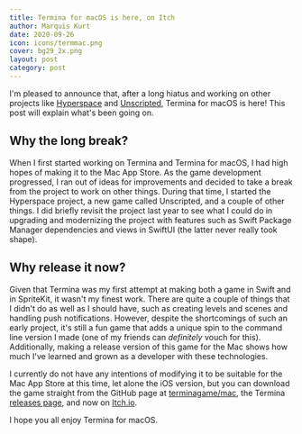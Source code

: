 ```yaml
---
title: Termina for macOS is here, on Itch
author: Marquis Kurt
date: 2020-09-26
icon: icons/termmac.png
cover: bg29_2x.png
layout: post
category: post
---
```


I'm pleased to announce that, after a long hiatus and working on other projects like [Hyperspace][hyp] and [Unscripted][uvn], Termina for macOS is here! This post will explain what's been going on.

## Why the long break?

When I first started working on Termina and Termina for macOS, I had high hopes of making it to the Mac App Store. As the game development progressed, I ran out of ideas for improvements and decided to take a break from the project to work on other things. During that time, I started the Hyperspace project, a new game called Unscripted, and a couple of other things. I did briefly revisit the project last year to see what I could do in upgrading and modernizing the project with features such as Swift Package Manager dependencies and views in SwiftUI (the latter never really took shape).

## Why release it now?

Given that Termina was my first attempt at making both a game in Swift and in SpriteKit, it wasn't my finest work. There are quite a couple of things that I didn't do as well as I should have, such as creating levels and scenes and handling push notifications. However, despite the shortcomings of such an early project, it's still a fun game that adds a unique spin to the command line version I made (one of my friends can _definitely_ vouch for this). Additionally, making a release version of this game for the Mac shows how much I've learned and grown as a developer with these technologies.

I currently do not have any intentions of modifying it to be suitable for the Mac App Store at this time, let alone the iOS version, but you can download the game straight from the GitHub page at [terminagame/mac][github], the Termina [releases page][rel], and now on [Itch.io][itch].

I hope you all enjoy Termina for macOS.

<!-- Links -->
[hyp]: https://hyperspace.marquiskurt.net
[uvn]: https://unscriptedvn.dev
[github]: https://github.com/TerminaGame/mac/releases/
[rel]: /releases/
[itch]: https://marquiskurt.itch.io/termina
